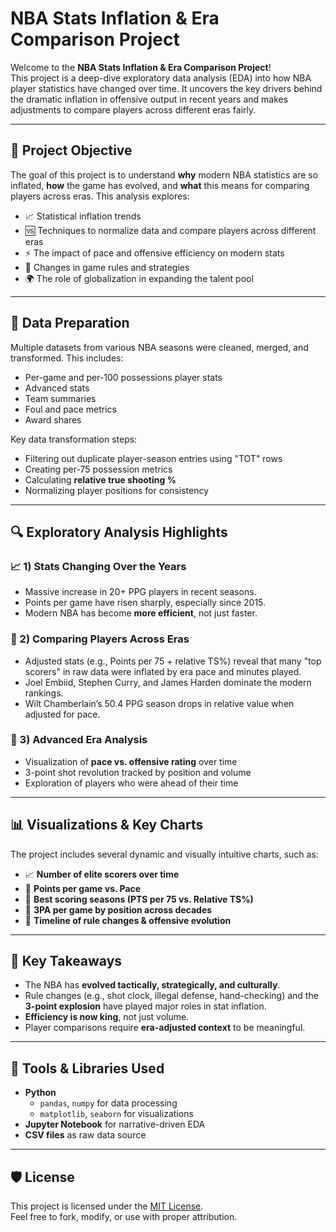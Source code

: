 # NBA Stats Inflation & Era Comparison Project

Welcome to the **NBA Stats Inflation & Era Comparison Project**!  
This project is a deep-dive exploratory data analysis (EDA) into how NBA player statistics have changed over time. It uncovers the key drivers behind the dramatic inflation in offensive output in recent years and makes adjustments to compare players across different eras fairly.

---

## 🏀 Project Objective

The goal of this project is to understand **why** modern NBA statistics are so inflated, **how** the game has evolved, and **what** this means for comparing players across eras. 
This analysis explores:
- 📈 Statistical inflation trends
- 🆚 Techniques to normalize data and compare players across different eras
- ⚡ The impact of pace and offensive efficiency on modern stats  
- 🧩 Changes in game rules and strategies  
- 🌍 The role of globalization in expanding the talent pool  

---

## 🧱 Data Preparation

Multiple datasets from various NBA seasons were cleaned, merged, and transformed. This includes:
- Per-game and per-100 possessions player stats
- Advanced stats
- Team summaries
- Foul and pace metrics
- Award shares

Key data transformation steps:
- Filtering out duplicate player-season entries using "TOT" rows
- Creating per-75 possession metrics
- Calculating **relative true shooting %**
- Normalizing player positions for consistency

---

## 🔍 Exploratory Analysis Highlights

### 📈 1) Stats Changing Over the Years
- Massive increase in 20+ PPG players in recent seasons.
- Points per game have risen sharply, especially since 2015.
- Modern NBA has become **more efficient**, not just faster.

### 🧮 2) Comparing Players Across Eras
- Adjusted stats (e.g., Points per 75 + relative TS%) reveal that many "top scorers" in raw data were inflated by era pace and minutes played.
- Joel Embiid, Stephen Curry, and James Harden dominate the modern rankings.
- Wilt Chamberlain’s 50.4 PPG season drops in relative value when adjusted for pace.

### 🧠 3) Advanced Era Analysis
- Visualization of **pace vs. offensive rating** over time
- 3-point shot revolution tracked by position and volume
- Exploration of players who were ahead of their time 

---

## 📊 Visualizations & Key Charts

The project includes several dynamic and visually intuitive charts, such as:

- 📈 **Number of elite scorers over time**  
- 🔁 **Points per game vs. Pace**  
- 🧠 **Best scoring seasons (PTS per 75 vs. Relative TS%)**  
- 🎯 **3PA per game by position across decades**  
- 📜 **Timeline of rule changes & offensive evolution**

---

## 🧠 Key Takeaways

- The NBA has **evolved tactically, strategically, and culturally**.
- Rule changes (e.g., shot clock, illegal defense, hand-checking) and the **3-point explosion** have played major roles in stat inflation.
- **Efficiency is now king**, not just volume.
- Player comparisons require **era-adjusted context** to be meaningful.

---

## 🧰 Tools & Libraries Used

- **Python**
  - `pandas`, `numpy` for data processing
  - `matplotlib`, `seaborn` for visualizations
- **Jupyter Notebook** for narrative-driven EDA
- **CSV files** as raw data source

---

## 🛡️ License

This project is licensed under the [MIT License](LICENSE).  
Feel free to fork, modify, or use with proper attribution.
